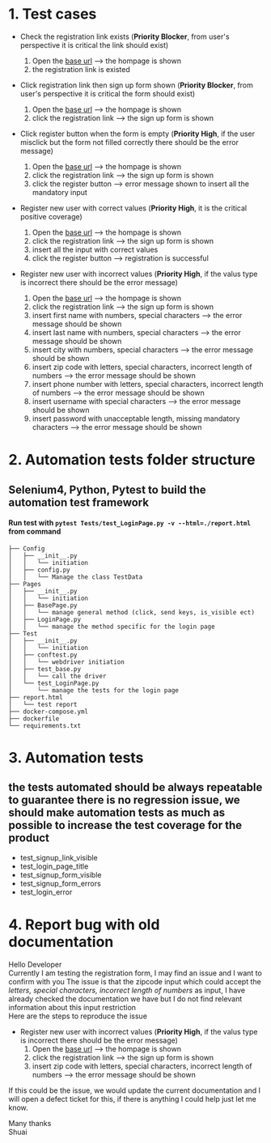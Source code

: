 # 1. Test cases

- Check the registration link exists (**Priority Blocker**, from user's perspective it is critical the link should exist)
  1. Open the [base url](https://parabank.parasoft.com/parabank/index.htm) --> the hompage is shown
  2. the registration link is existed  

- Click registration link then sign up form shown (**Priority Blocker**, from user's perspective it is critical the form should exist)
  1. Open the [base url](https://parabank.parasoft.com/parabank/index.htm) --> the hompage is shown
  2. click the registration link --> the sign up form is shown

- Click register button when the form is empty (**Priority High**, if the user misclick but the form not filled correctly there should be the error message)
  1. Open the [base url](https://parabank.parasoft.com/parabank/index.htm) --> the hompage is shown
  2. click the registration link --> the sign up form is shown
  3. click the register button --> error message shown to insert all the mandatory input

- Register new user with correct values (**Priority High**, it is the critical positive coverage)
  1. Open the [base url](https://parabank.parasoft.com/parabank/index.htm) --> the hompage is shown
  2. click the registration link --> the sign up form is shown
  3. insert all the input with correct values
  4. click the register button --> registration is successful

- Register new user with incorrect values (**Priority High**, if the valus type is incorrect there should be the error message)
  1. Open the [base url](https://parabank.parasoft.com/parabank/index.htm) --> the hompage is shown
  2. click the registration link --> the sign up form is shown
  3. insert first name with numbers, special characters --> the error message should be shown
  4. insert last name with numbers, special characters --> the error message should be shown
  5. insert city with numbers, special characters --> the error message should be shown
  6. insert zip code with letters, special characters, incorrect length of numbers --> the error message should be shown
  7. insert phone number with letters, special characters, incorrect length of numbers --> the error message should be shown
  8. insert username with special characters --> the error message should be shown
  9. insert password with unacceptable length, missing mandatory characters --> the error message should be shown

# 2. Automation tests folder structure
## Selenium4, Python, Pytest to build the automation test framework
#### Run test with `pytest Tests/test_LoginPage.py -v --html=./report.html` from command 
    
    ├── Config
    │   ├── __init__.py
    │   │   └── initiation
    │   ├── config.py
    │   │   └── Manage the class TestData
    ├── Pages
    │   ├── __init__.py
    │   │   └── initiation
    │   ├── BasePage.py
    │   │   └── manage general method (click, send keys, is_visible ect)
    │   ├── LoginPage.py
    │   │   └── manage the method specific for the login page
    ├── Test
    │   ├── __init__.py
    │   │   └── initiation
    │   ├── conftest.py
    │   │   └── webdriver initiation
    │   ├── test_base.py
    │   │   └── call the driver
    │   └── test_LoginPage.py
    │       └── manage the tests for the login page
    ├── report.html
    │   └── test report
    ├── docker-compose.yml
    ├── dockerfile
    └── requirements.txt
    
# 3. Automation tests 
## the tests automated should be always repeatable to guarantee there is no regression issue, we should make automation tests as much as possible to increase the test coverage for the product
    
- test_signup_link_visible
- test_login_page_title
- test_signup_form_visible
- test_signup_form_errors
- test_login_error

# 4. Report bug with old documentation

Hello Developer  
Currently I am testing the registration form, I may find an issue and I want to confirm with you
The issue is that the zipcode input which could accept the *letters, special characters, incorrect length of numbers* as input, I have already checked the documentation we have but I do not find relevant
information about this input restriction  
Here are the steps to reproduce the issue
- Register new user with incorrect values (**Priority High**, if the valus type is incorrect there should be the error message)
  1. Open the [base url](https://parabank.parasoft.com/parabank/index.htm) --> the hompage is shown
  2. click the registration link --> the sign up form is shown
  3. insert zip code with letters, special characters, incorrect length of numbers --> the error message should be shown
  
If this could be the issue, we would update the current documentation and I will open a defect ticket for this, if there is anything I could help just let me know.

Many thanks  
Shuai
